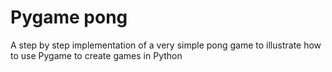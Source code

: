 # Pygame pong

A step by step implementation of a very simple pong game to illustrate how to use Pygame to create games in Python